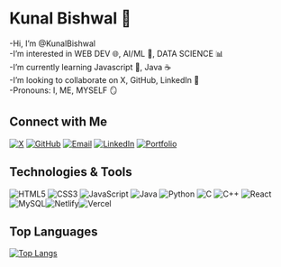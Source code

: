 # Kunal Bishwal 👋
-Hi, I’m @KunalBishwal  
-I’m interested in WEB DEV 🌐, AI/ML 🤖, DATA SCIENCE 📊  
-I’m currently learning Javascript 📜, Java ☕  
-I’m looking to collaborate on X, GitHub, LinkedIn 🤝  
-Pronouns: I, ME, MYSELF 🪞  
## Connect with Me
[![X](https://img.shields.io/badge/-X-1DA1F2?style=for-the-badge&logo=X&logoColor=white)](https://x.com/KunalBishwal18)
[![GitHub](https://img.shields.io/badge/-GitHub-181717?style=for-the-badge&logo=github&logoColor=white)](https://github.com/KunalBishwal)
[![Email](https://img.shields.io/badge/-Email-D14836?style=for-the-badge&logo=gmail&logoColor=white)](mailto:kunalbishwal2004@gmail.com)
[![LinkedIn](https://img.shields.io/badge/-LinkedIn-0A66C2?style=for-the-badge&logo=LinkedIn&logoColor=white)](https://www.linkedin.com/in/kunal-bishwal-6a450525b)
[![Portfolio](https://img.shields.io/badge/-Portfolio-4D8C2C?style=for-the-badge&logo=appveyor&logoColor=white)](https://my-ideportfolio.netlify.app)
## Technologies & Tools
![HTML5](https://img.shields.io/badge/-HTML5-E34F26?logo=html5&logoColor=fff)
![CSS3](https://img.shields.io/badge/-CSS3-1572B6?logo=css3&logoColor=fff)
![JavaScript](https://img.shields.io/badge/-JavaScript-F7DF1E?logo=javascript&logoColor=000)
![Java](https://img.shields.io/badge/-Java-007396?logo=java&logoColor=fff)
![Python](https://img.shields.io/badge/-Python-3776AB?logo=python&logoColor=fff)
![C](https://img.shields.io/badge/-C-A8B9CC?logo=c&logoColor=fff)
![C++](https://img.shields.io/badge/-C++-00599C?logo=cplusplus&logoColor=fff)
![React](https://img.shields.io/badge/-React-61DAFB?logo=react&logoColor=000)
![MySQL](https://img.shields.io/badge/-MySQL-4479A1?logo=mysql&logoColor=fff)![Netlify](https://img.shields.io/badge/-Netlify-00C7B7?logo=netlify&logoColor=fff)![Vercel](https://img.shields.io/badge/-Vercel-000000?logo=vercel&logoColor=fff)
## Top Languages
[![Top Langs](https://github-readme-stats.vercel.app/api/top-langs/?username=KunalBishwal&layout=compact&theme=dark)](https://github.com/KunalBishwal)

<div id="contribution-calendar"></div>

<script>
  fetch('https://api.github.com/users/KunalBishwal/events')
    .then(response => response.json())
    .then(data => {
      let calendar = document.getElementById('contribution-calendar');
      // Parse the data and dynamically update your calendar here
    });
</script>

